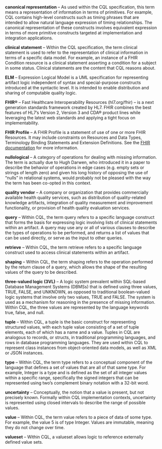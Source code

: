 
**canonical representation** – As used within the CQL specification, this term means a representation of information in terms of primitives. For example, CQL contains high-level constructs such as timing phrases that are intended to allow natural language expression of timing relationships. The canonical representation of these constructs involves equivalent expression in terms of more primitive constructs targeted at implementation and integration applications.

**clinical statement** – Within the CQL specification, the term clinical statement is used to refer to the representation of clinical information in terms of a specific data model. For example, an instance of a FHIR Condition resource is a clinical statement asserting a condition for a subject in some status. Clinical statements are the content that CQL reasons about.

**ELM** – Expression Logical Model is a UML specification for representing artifact logic independent of syntax and special-purpose constructs introduced at the syntactic level. It is intended to enable distribution and sharing of computable quality logic.

**FHIR®** – Fast Healthcare Interoperability Resources (hl7.org/fhir) – is a next generation standards framework created by HL7. FHIR combines the best features of HL7’s Version 2, Version 3 and CDA® product lines while leveraging the latest web standards and applying a tight focus on implementability.

**FHIR Profile** – A FHIR Profile is a statement of use of one or more FHIR Resources. It may include constraints on Resources and Data Types, Terminology Binding Statements and Extension Definitions. See the [FHIR documentation](https://hl7.org/fhir/profiling.html) for more information.

**nullological** – A category of operations for dealing with missing information. The term is actually due to Hugh Darwen, who introduced it in a paper to describe the behavior of operations in edge cases (e.g. empty sets or strings of length zero) and given his long history of opposing the use of “nulls” in relational systems, would probably not be pleased with the way the term has been co-opted in this context.

**quality vendor** – A company or organization that provides commercially available health quality services, such as distribution of quality-related knowledge artifacts, integration of quality measurement and improvement functionality, or provision of health quality evaluation services.

**query** – Within CQL, the term query refers to a specific language construct that forms the basis for expressing logic involving lists of clinical statements within an artifact. A query may use any or all of various clauses to describe the types of operations to be performed, and returns a list of values that can be used directly, or serve as the input to other queries.

**retrieve** – Within CQL, the term retrieve refers to a specific language construct used to access clinical statements within an artifact.

**shaping** – Within CQL, the term shaping refers to the operation performed by the return clause of a query, which allows the shape of the resulting values of the query to be described.

**three-valued logic (3VL)** – A logic system prevalent within SQL-based Database Management Systems (DBMSs) that is defined using three values, TRUE, FALSE, and UNKNOWN, as opposed to traditional boolean-valued logic systems that involve only two values, TRUE and FALSE. The system is used as a mechanism for reasoning in the presence of missing information. Within CQL, the three values are represented by the language keywords true, false, and null.

**tuple** – Within CQL, a tuple is the basic construct for representing structured values, with each tuple value consisting of a set of tuple elements, each of which has a name and a value. Tuples in CQL are analogous to records, or structs, in traditional programming languages, and rows in database programming languages. They are used within CQL to represent class instances from object-oriented data models, as well as XML or JSON instances.

**type** – Within CQL, the term type refers to a conceptual component of the language that defines a set of values that are all of that same type. For example, Integer is a type and is defined as the set of all integer values within a specific range, specifically the signed integers that can be represented using two’s complement binary notation with a 32-bit word.

**uncertainty** – Conceptually, the notion that a value is present, but not precisely known. Formally within CQL implementation contexts, uncertainty is represented using closed intervals to describe the range of possible values.

**value** – Within CQL, the term value refers to a piece of data of some type. For example, the value 5 is of type Integer. Values are immutable, meaning they do not change over time.

**valueset** – Within CQL, a valueset allows logic to reference externally defined value sets.

